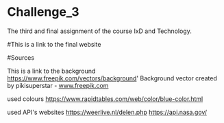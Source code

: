 # Challenge_3
 The third and final assignment of the course IxD and Technology.

#This is a link to the final website


#Sources

This is a link to the background
https://www.freepik.com/vectors/background' Background vector created by pikisuperstar - www.freepik.com

used colours
https://www.rapidtables.com/web/color/blue-color.html

used API's websites
https://weerlive.nl/delen.php
https://api.nasa.gov/
